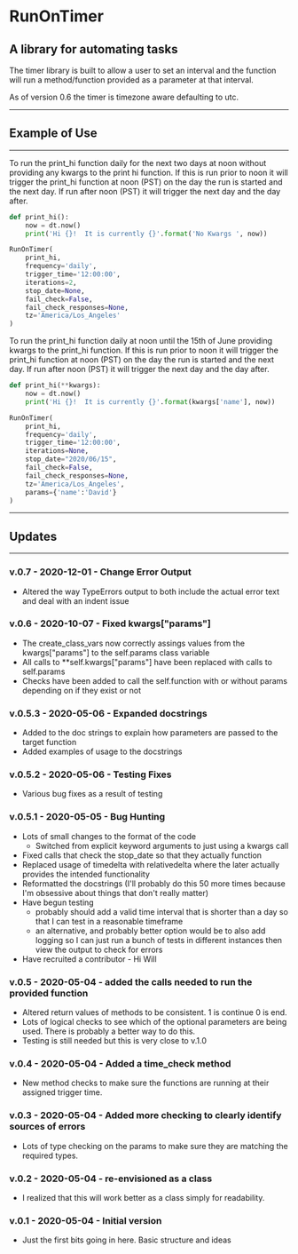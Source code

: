 # RunOnTimer

## A library for automating tasks

The timer library is built to allow a user to set an interval and the function
will run a method/function provided as a parameter at that interval.

As of version 0.6 the timer is timezone aware defaulting to utc.

***

## Example of Use

***

To run the print_hi function daily for the next two days at noon without providing any kwargs to the print hi function.  If this is run prior to noon it will trigger the print_hi function at noon (PST) on the day the run is started and the next day.  If run after noon (PST) it will trigger the next day and the day after.

```python
def print_hi():
    now = dt.now()
    print('Hi {}!  It is currently {}'.format('No Kwargs ', now))

RunOnTimer(
    print_hi,
    frequency='daily',
    trigger_time='12:00:00',
    iterations=2,
    stop_date=None,
    fail_check=False,
    fail_check_responses=None,
    tz='America/Los_Angeles'
)
```

To run the print_hi function daily at noon until the 15th of June providing kwargs to the print_hi function.  If this is run prior to noon it will trigger the print_hi function at noon (PST) on the day the run is started and the next day.  If run after noon (PST) it will trigger the next day and the day after.

```python
def print_hi(**kwargs):
    now = dt.now()
    print('Hi {}!  It is currently {}'.format(kwargs['name'], now))

RunOnTimer(
    print_hi,
    frequency='daily',
    trigger_time='12:00:00',
    iterations=None,
    stop_date="2020/06/15",
    fail_check=False,
    fail_check_responses=None,
    tz='America/Los_Angeles',
    params={'name':'David'}
)
```

***

## Updates

***

### v.0.7 - 2020-12-01 - Change Error Output

* Altered the way TypeErrors output to both include the actual error text and deal with an indent issue

### v.0.6 - 2020-10-07 - Fixed kwargs["params"]

* The create_class_vars now correctly assings values from the kwargs["params"] to the self.params class variable
* All calls to **self.kwargs["params"] have been replaced with calls to self.params
* Checks have been added to call the self.function with or without params depending on if they exist or not

### v.0.5.3 - 2020-05-06 - Expanded docstrings

* Added to the doc strings to explain how parameters are passed to the target function
* Added examples of usage to the docstrings

### v.0.5.2 - 2020-05-06 - Testing Fixes

* Various bug fixes as a result of testing

### v.0.5.1 - 2020-05-05 - Bug Hunting

* Lots of small changes to the format of the code
  * Switched from explicit keyword arguments to just using a kwargs call
* Fixed calls that check the stop_date so that they actually function
* Replaced usage of timedelta with relativedelta where the later actually provides the intended functionality
* Reformatted the docstrings (I'll probably do this 50 more times because I'm obsessive about things that don't really matter)
* Have begun testing
  * probably should add a valid time interval that is shorter than a day so that I can test in a reasonable timeframe
  * an alternative, and probably better option would be to also add logging so I can just run a bunch of tests in different instances then view the output to check for errors
* Have recruited a contributor - Hi Will

### v.0.5 - 2020-05-04 - added the calls needed to run the provided function

* Altered return values of methods to be consistent.  1 is continue 0 is end.
* Lots of logical checks to see which of the optional parameters are being used.  There is probably a better way to do this.
* Testing is still needed but this is very close to v.1.0

### v.0.4 - 2020-05-04 - Added a time_check method

* New method checks to make sure the functions are running at their assigned trigger time.

### v.0.3 - 2020-05-04 - Added more checking to clearly identify sources of errors

* Lots of type checking on the params to make sure they are matching the required types.

### v.0.2 - 2020-05-04 - re-envisioned as a class

* I realized that this will work better as a class simply for readability.

### v.0.1 - 2020-05-04 - Initial version

* Just the first bits going in here.  Basic structure and ideas

